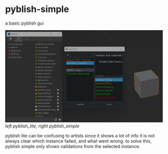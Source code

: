 # pyblish-simple
a basic pyblish gui

![](/docs/screen1.jpg)
_left pyblish_lite, right pyblish_simple_

pyblish lite can be confusing to artists since it shows a lot of info
it is not always clear which instance failed, and what went wrong.
to solve this, pyblish simple only shows validations from the selected instance.